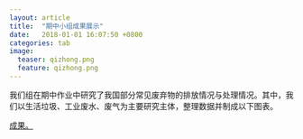 ```yaml
---
layout: article
title:  "期中小组成果展示"
date:   2018-01-01 16:07:50 +0800
categories: tab
image:
  teaser: qizhong.png
  feature: qizhong.png
---
```





我们组在期中作业中研究了我国部分常见废弃物的排放情况与处理情况。其中，我们以生活垃圾、工业废水、废气为主要研究主体，整理数据并制成以下图表。
<html>
<head>
</head>
<body>
<a href="https://yejiejie.github.io/the-middle-project/index.html" target="_blank">成果。</a>
</body>
</html>